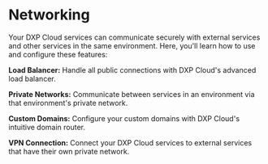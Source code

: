 # Networking

Your DXP Cloud services can communicate securely with external services and 
other services in the same environment. Here, you'll learn how to use and 
configure these features: 

**Load Balancer:** Handle all public connections with DXP Cloud's advanced load 
balancer. 

**Private Networks:** Communicate between services in an environment via that 
environment's private network. 

**Custom Domains:** Configure your custom domains with DXP Cloud's intuitive 
domain router. 

**VPN Connection:** Connect your DXP Cloud services to external services that 
have their own private network. 
